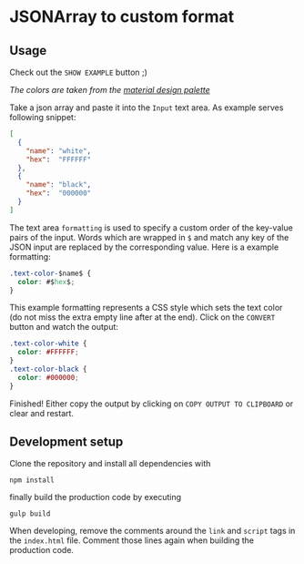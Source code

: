 # JSONArray to custom format

## Usage

Check out the `SHOW EXAMPLE` button ;)

_The colors are taken from the [material design palette](https://material.io/guidelines/style/color.html#color-color-palette)_

Take a json array and paste it into the `Input` text area. As example serves following snippet:

```JSON
[
  {
    "name": "white",
    "hex":  "FFFFFF"
  },
  {
    "name": "black",
    "hex":  "000000"
  }
]
```

The text area `formatting` is used to specify a custom order of the key-value pairs of the input. Words which are wrapped in `$` and match any key of the JSON input are replaced by the corresponding value. Here is a example formatting:

```CSS
.text-color-$name$ {
  color: #$hex$;
}

```

This example formatting represents a CSS style which sets the text color (do not miss the extra empty line after at the end).
Click on the `CONVERT` button and watch the output:

```CSS
.text-color-white {
  color: #FFFFFF;
}
.text-color-black {
  color: #000000;
}
```

Finished! Either copy the output by clicking on `COPY OUTPUT TO CLIPBOARD` or clear and restart.

## Development setup

Clone the repository and install all dependencies with

`npm install`

finally build the production code by executing

`gulp build`

When developing, remove the comments around the `link` and `script` tags in the `index.html` file. Comment those lines again when building the production code.